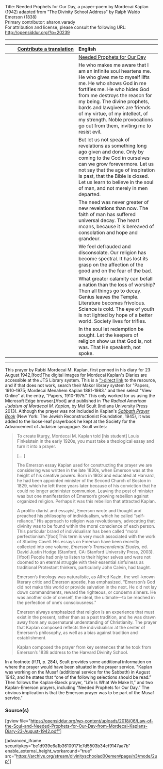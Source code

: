 <html>
<head></head>
<body>
Title: Needed Prophets for Our Day, a prayer-poem by Mordecai Kaplan (1942) adapted from "The Divinity School Address" by Ralph Waldo Emerson (1838)<br />
Primary contributor: aharon.varady<br />
For attribution and license, please consult the following URL: <a href="http://opensiddur.org/?p=20239">http://opensiddur.org/?p=20239</a>
<p />
<hr />

<table style="margin-left: auto;margin-right: auto;" class="draggable">
<thead><tr><th id="x" style="text-align: right;"><a href="/contributing/upload/">Contribute a translation</a></th><th style="text-align: left;">English</th></tr></thead>
<tbody>
<tr><td style="vertical-align:top;" width="46%">
<div class="liturgy"><span lang="he">

</span></div></td>
 
<td style="vertical-align:top;" width="53%">
<div class="english">
<u>Needed Prophets for Our Day</u>
</div></td></tr>


<tr><td style="vertical-align:top;" width="46%">
<div class="liturgy"><span lang="he">

</span></div></td>
 
<td style="vertical-align:top;" width="53%">
<div class="english">
He who makes me aware that I am an infinite soul heartens me.
He who gives me to myself lifts me.
He who shows God in me fortifies me.
He who hides God from me destroys the reason for my being.
The divine prophets, bards and lawgivers are friends of my virtue, of my intellect, of my strength.
Noble provocations go out from them, inviting me to resist evil.
</div></td></tr>


<tr><td style="vertical-align:top;" width="46%">
<div class="liturgy"><span lang="he">

</span></div></td>
 
<td style="vertical-align:top;" width="53%">
<div class="english">
But let us not speak of revelations as something long ago given and done.
Only by coming to the God in ourselves can we grow forevermore.
Let us not say that the age of inspiration is past, that the Bible is closed.
Let us learn to believe in the soul of man, and not merely in men departed.
</div></td></tr>


<tr><td style="vertical-align:top;" width="46%">
<div class="liturgy"><span lang="he">

</span></div></td>
 
<td style="vertical-align:top;" width="53%">
<div class="english">
The need was never greater of new revelations than now.
The faith of man has suffered universal decay.
The heart moans, because it is bereaved of consolation and hope and grandeur.
</div></td></tr>


<tr><td style="vertical-align:top;" width="46%">
<div class="liturgy"><span lang="he">

</span></div></td>
 
<td style="vertical-align:top;" width="53%">
<div class="english">
We feel defrauded and disconsolate.
Our religion has become spectral.
It has lost its grasp on the affection of the good and on the fear of the bad.
</div></td></tr>


<tr><td style="vertical-align:top;" width="46%">
<div class="liturgy"><span lang="he">

</span></div></td>
 
<td style="vertical-align:top;" width="53%">
<div class="english">
What greater calamity can befall a nation than the loss of worship?
Then all things go to decay.
Genius leaves the Temple.
Literature becomes frivolous.
Science is cold.
The eye of youth is not lighted by hope of a better world.
Society lives for trifles.
</div></td></tr>


<tr><td style="vertical-align:top;" width="46%">
<div class="liturgy"><span lang="he">

</span></div></td>
 
<td style="vertical-align:top;" width="53%">
<div class="english">
In the soul let redemption be sought.
Let the keepers of religion show us that God is, not was.
That He speaketh, not spoke.
</div></td></tr>
</tbody></table>

<hr />

This prayer by Rabbi Mordecai M. Kaplan, first penned in his diary for 23 August 1942,[foot]The digital images for Mordecai Kaplan's Diaries are accessible at the JTS Library system. This is a <a href="http://sylvester.jtsa.edu:1801/view/action/singleViewer.do?dvs=1531515968280~992&locale=en_US&VIEWER_URL=/view/action/singleViewer.do?&DELIVERY_RULE_ID=10&search_terms=Kaplan%20diaries&adjacency=N&application=DIGITOOL-3&frameId=1&usePid1=true&usePid2=true">">direct link</a> to the resource, and if that does not work, search their Makor library system for "Papers, 1910-1975; Mordecai Menahem Kaplan 1881-1983." and then select "View Online" at the entry, "Papers, 1910-1975." This only worked for us using the Microsoft Edge browser.[/foot] and published in <em>The Radical American Judaism of Mordecai M. Kaplan</em>, by Mel Scult (Indiana University Press 2013). Although the prayer was not included in Kaplan's <em><a href="https://opensiddur.org/compilations/siddurim/sabbath-prayer-book-by-mordecai-kaplan-1945/">Sabbath Prayer Book</a></em> (New York: The Jewish Reconstructionist Foundation, 1945), it was added to the loose-leaf prayerbook he kept at the Society for the Advancement of Judaism synagogue. Scult writes:

<blockquote>
To create liturgy, Mordecai M. Kaplan told [his student] Louis Finkelstein in the early 1920s, you must take a theological essay and turn it into a prayer.

[... ]

The Emerson essay Kaplan used for constructing the prayer we are considering was written in the late 1830s, when Emerson was at the height of his creative powers. Born in 1803 and educated at Harvard, he had been appointed minister of the Second Church of Boston in 1829, which he left three years later because of his conviction that he could no longer administer communion. Leaving the post of minister was but one manifestation of Emerson’s growing rebellion against organized religion. Perhaps it was this rebellion that attracted Kaplan.

A prolific diarist and essayist, Emerson wrote and thought and preached his philosophy of individualism, which he called “self-reliance.” His approach to religion was revolutionary, advocating that divinity was to be found within the moral conscience of each person. This particular brand of individualism has been called “moral perfectionism.”[foot]This term is very much associated with the work of Stanley Cavell. His essays on Emerson have been recently collected into one volume, <em>Emerson’s Transcendental Etudes</em>, ed. David Justin Hodge (Stanford, CA: Stanford University Press, 2003).[/foot] People had only to listen to their higher selves and were not doomed to an eternal struggle with their essential sinfulness as traditional Protestant thinkers, particularly John Calvin, had taught.

Emerson’s theology was naturalistic, as Alfred Kazin, the well-known literary critic and Emerson apostle, has emphasized, "Emerson’s God did not make this world or provide salvation in the next. He did not lay down commandments, reward the righteous, or condemn sinners. He was another side of oneself, the ideal, the ultimate—to be reached in the perfection of one’s consciousness."

Emerson always emphasized that religion is an experience that must exist in the present, rather than as a past tradition, and he was drawn away from any supernatural understanding of Christianity. The prayer that Kaplan composed reflects the individualism at the center of Emerson’s philosophy, as well as a bias against tradition and establishment.

Kaplan composed the prayer from key sentences that he took from Emerson’s 1838 address to the Harvard Divinity School.
</blockquote>

In a footnote (ff.11, p. 284), Scult provides some additional information on where the prayer would have been situated in the prayer service. "Kaplan was working on the Musaf (additional service for the Sabbath) in August 1942, and he states that “one of the following selections should be read.” Then follows the Kaplan-Baeck prayer, “Life Is What We Make It,” and two Kaplan-Emerson prayers, including “Needed Prophets for Our Day.” The obvious implication is that the Emerson prayer was to be part of the Musaf service."

<h3>Source(s)</h3>

[gview file="https://opensiddur.org/wp-content/uploads/2018/06/Law-of-the-Soul-and-Needed-Prophets-for-Our-Day-from-Mordecai-Kaplans-Diary-23-August-1942.pdf"]

[advanced_iframe securitykey="be1d939e6a1b36109171c7d5503b34cf9147aa7b" enable_external_height_workaround="true" src="https://archive.org/stream/divinityschoolad00emer#page/n3/mode/2up"]
</body>
</html>
